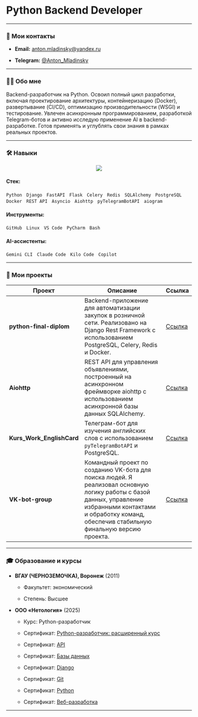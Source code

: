 # Python Backend Developer

---

### 📧 Мои контакты



-   **Email:** [anton.mladinsky@yandex.ru](mailto:anton.mladinsky@yandex.ru)

-   **Telegram:** [@Anton_Mladinsky](https://t.me/Anton_Mladinsky)



---



### 👨‍💻 Обо мне

Backend-разработчик на Python. Освоил полный цикл разработки, включая проектирование архитектуры, контейнеризацию (Docker), развертывание (CI/CD), оптимизацию производительности (WSGI) и тестирование. Увлечен асинхронным программированием, разработкой Telegram-ботов и активно исследую применение AI в backend-разработке. Готов применять и углублять свои знания в рамках реальных проектов.

---

### 🛠️ Навыки

<p align="center">
  <a href="https://skillicons.dev">
    <img src="https://skillicons.dev/icons?i=python,django,fastapi,flask,redis,postgresql,docker,github,linux,vscode,pycharm,bash,pytelegrambotapi,aiogram" />
  </a>
</p>

#### Стек:
`Python` &nbsp; `Django` &nbsp; `FastAPI` &nbsp; `Flask` &nbsp; `Celery` &nbsp; `Redis` &nbsp; `SQLAlchemy` &nbsp; `PostgreSQL` &nbsp; `Docker` &nbsp; `REST API` &nbsp; `Asyncio` &nbsp; `Aiohttp` &nbsp; `pyTelegramBotAPI` &nbsp; `aiogram`

#### Инструменты:
`GitHub` &nbsp; `Linux` &nbsp; `VS Code` &nbsp; `PyCharm` &nbsp; `Bash`

#### AI-ассистенты:
`Gemini CLI` &nbsp; `Claude Code` &nbsp; `Kilo Code` &nbsp; `Copilot`

---

### 🚀 Мои проекты

| Проект | Описание | Ссылка |
|---|---|---|
| **python-final-diplom** | Backend-приложение для автоматизации закупок в розничной сети. Реализовано на Django Rest Framework с использованием PostgreSQL, Celery, Redis и Docker. | [Ссылка](https://github.com/cevtrem/python-final-diplom) |
| **Aiohttp** | REST API для управления объявлениями, построенный на асинхронном фреймворке aiohttp с использованием асинхронной базы данных SQLAlchemy. | [Ссылка](https://github.com/cevtrem/Aiohttp) |
| **Kurs_Work_EnglishCard** | Телеграм-бот для изучения английских слов с использованием `pyTelegramBotAPI` и PostgreSQL. | [Ссылка](https://github.com/cevtrem/Kurs_Work_EnglishCard) |
| **VK-bot-group** | Командный проект по созданию VK-бота для поиска людей. Я реализовал основную логику работы с базой данных, управление избранными контактами и обработку команд, обеспечив стабильную финальную версию проекта. | [Ссылка](https://github.com/VK-bot-group/VK-bot-group) |

---

### 🎓 Образование и курсы



-   **ВГАУ (ЧЕРНОЗЕМОЧКА), Воронеж** (2011)

    -   Факультет: экономический

    -   Степень: Высшее

-   **ООО «Нетология»** (2025)

    -   Курс: Python-разработчик

    -   Сертификат: [Python-разработчик: расширенный курс](./certificates/Python-разработчик_расширенный_курс.pdf)

    -   Сертификат: [API](./certificates/certificate_API.pdf)

    -   Сертификат: [Базы данных](./certificates/certificate_BD.pdf)

    -   Сертификат: [Django](./certificates/certificate_Dj.pdf)

    -   Сертификат: [Git](./certificates/certificate_git.pdf)

    -   Сертификат: [Python](./certificates/certificate_Pro.pdf)

    -   Сертификат: [Веб-разработка](./certificates/certificate_Web.pdf)



---



